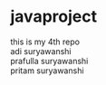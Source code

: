 # javaproject
this is my 4th repo<br>
adi suryawanshi<br>
prafulla suryawanshi <br>
pritam suryawanshi
